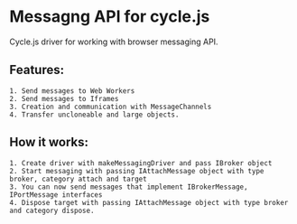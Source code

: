 # Messagng API for cycle.js
 Cycle.js driver for working with browser messaging API.
## Features:
    1. Send messages to Web Workers
    2. Send messages to Iframes
    3. Creation and communication with MessageChannels
    4. Transfer uncloneable and large objects.
## How it works:
    1. Create driver with makeMessagingDriver and pass IBroker object
    2. Start messaging with passing IAttachMessage object with type broker, category attach and target
    3. You can now send messages that implement IBrokerMessage, IPortMessage interfaces
    4. Dispose target with passing IAttachMessage object with type broker and category dispose.